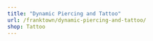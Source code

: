 ```yaml
---
title: "Dynamic Piercing and Tattoo"
url: /franktown/dynamic-piercing-and-tattoo/
shop: Tattoo
---
```

